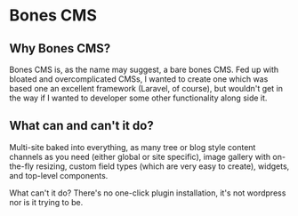 Bones CMS
==========

## Why Bones CMS?

Bones CMS is, as the name may suggest, a bare bones CMS. Fed up with bloated and overcomplicated CMSs, I wanted to create one which was based one an excellent framework (Laravel, of course), but wouldn't get in the way if I wanted to developer some other functionality along side it.

## What can and can't it do?

Multi-site baked into everything, as many tree or blog style content channels as you need (either global or site specific), image gallery with on-the-fly resizing, custom field types (which are very easy to create), widgets, and top-level components.

What can't it do? There's no one-click plugin installation, it's not wordpress nor is it trying to be.

